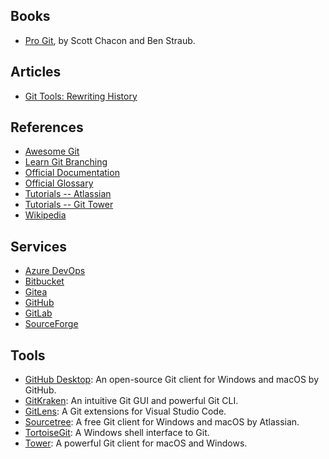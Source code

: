 
## Books

- [Pro Git](https://git-scm.com/book/en/v2), by Scott Chacon and Ben Straub.

## Articles

- [Git Tools: Rewriting History](https://git-scm.com/book/en/v2/Git-Tools-Rewriting-History)

## References

- [Awesome Git](https://github.com/dictcp/awesome-git)
- [Learn Git Branching](https://learngitbranching.js.org)
- [Official Documentation](https://git-scm.com/doc)
- [Official Glossary](https://git-scm.com/docs/gitglossary)
- [Tutorials -- Atlassian](https://www.atlassian.com/git/tutorials)
- [Tutorials -- Git Tower](https://www.git-tower.com/learn)
- [Wikipedia](https://en.wikipedia.org/wiki/Git)

## Services

- [Azure DevOps](https://dev.azure.com)
- [Bitbucket](https://bitbucket.org)
- [Gitea](https://gitea.com)
- [GitHub](https://github.com)
- [GitLab](https://about.gitlab.com)
- [SourceForge](https://sourceforge.net)

## Tools

- [GitHub Desktop](https://desktop.github.com/): An open-source Git client for Windows and macOS by GitHub.
- [GitKraken](https://www.gitkraken.com/): An intuitive Git GUI and powerful Git CLI.
- [GitLens](https://marketplace.visualstudio.com/items?itemName=eamodio.gitlens): A Git extensions for Visual Studio Code.
- [Sourcetree](https://www.sourcetreeapp.com/): A free Git client for Windows and macOS by Atlassian.
- [TortoiseGit](https://tortoisegit.org/): A Windows shell interface to Git.
- [Tower](https://www.git-tower.com/): A powerful Git client for macOS and Windows.
